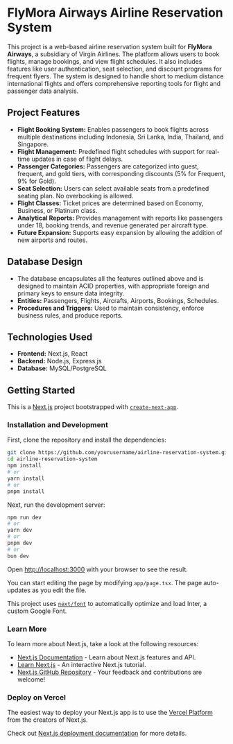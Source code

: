 
# FlyMora Airways Airline Reservation System

This project is a web-based airline reservation system built for **FlyMora Airways**, a subsidiary of Virgin Airlines. The platform allows users to book flights, manage bookings, and view flight schedules. It also includes features like user authentication, seat selection, and discount programs for frequent flyers. The system is designed to handle short to medium distance international flights and offers comprehensive reporting tools for flight and passenger data analysis.

## Project Features

- **Flight Booking System:** Enables passengers to book flights across multiple destinations including Indonesia, Sri Lanka, India, Thailand, and Singapore.
- **Flight Management:** Predefined flight schedules with support for real-time updates in case of flight delays.
- **Passenger Categories:** Passengers are categorized into guest, frequent, and gold tiers, with corresponding discounts (5% for Frequent, 9% for Gold).
- **Seat Selection:** Users can select available seats from a predefined seating plan. No overbooking is allowed.
- **Flight Classes:** Ticket prices are determined based on Economy, Business, or Platinum class.
- **Analytical Reports:** Provides management with reports like passengers under 18, booking trends, and revenue generated per aircraft type.
- **Future Expansion:** Supports easy expansion by allowing the addition of new airports and routes.

## Database Design

- The database encapsulates all the features outlined above and is designed to maintain ACID properties, with appropriate foreign and primary keys to ensure data integrity.
- **Entities:** Passengers, Flights, Aircrafts, Airports, Bookings, Schedules.
- **Procedures and Triggers:** Used to maintain consistency, enforce business rules, and produce reports.
  
## Technologies Used

- **Frontend:** Next.js, React
- **Backend:** Node.js, Express.js
- **Database:** MySQL/PostgreSQL

## Getting Started

This is a [Next.js](https://nextjs.org/) project bootstrapped with [`create-next-app`](https://github.com/vercel/next.js/tree/canary/packages/create-next-app).

### Installation and Development

First, clone the repository and install the dependencies:

```bash
git clone https://github.com/yourusername/airline-reservation-system.git
cd airline-reservation-system
npm install
# or
yarn install
# or
pnpm install
```

Next, run the development server:

```bash
npm run dev
# or
yarn dev
# or
pnpm dev
# or
bun dev
```

Open [http://localhost:3000](http://localhost:3000) with your browser to see the result.

You can start editing the page by modifying `app/page.tsx`. The page auto-updates as you edit the file.

This project uses [`next/font`](https://nextjs.org/docs/basic-features/font-optimization) to automatically optimize and load Inter, a custom Google Font.

### Learn More

To learn more about Next.js, take a look at the following resources:

- [Next.js Documentation](https://nextjs.org/docs) - Learn about Next.js features and API.
- [Learn Next.js](https://nextjs.org/learn) - An interactive Next.js tutorial.
- [Next.js GitHub Repository](https://github.com/vercel/next.js/) - Your feedback and contributions are welcome!

### Deploy on Vercel

The easiest way to deploy your Next.js app is to use the [Vercel Platform](https://vercel.com/new?utm_medium=default-template&filter=next.js&utm_source=create-next-app&utm_campaign=create-next-app-readme) from the creators of Next.js.

Check out [Next.js deployment documentation](https://nextjs.org/docs/deployment) for more details.
